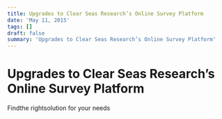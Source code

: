 ```yaml
---
title: Upgrades to Clear Seas Research’s Online Survey Platform
date: 'May 11, 2015'
tags: []
draft: false
summary: 'Upgrades to Clear Seas Research’s Online Survey Platform'
---
```


# Upgrades to Clear Seas Research’s Online Survey Platform

Findthe rightsolution for your needs
